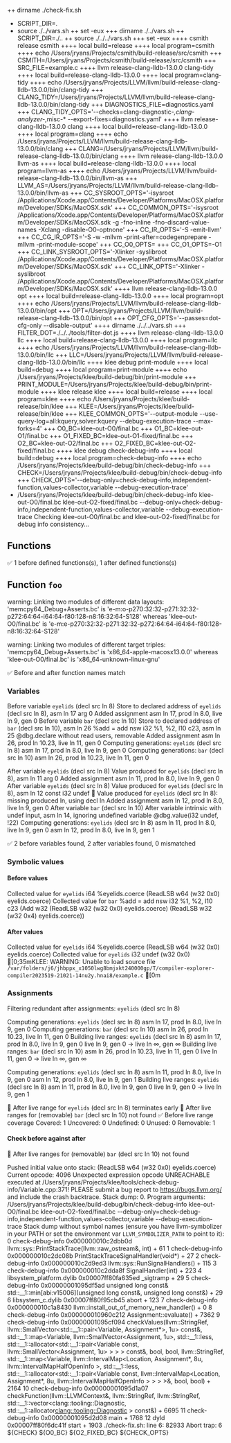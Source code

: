 ++ dirname ./check-fix.sh
+ SCRIPT_DIR=.
+ source ./../vars.sh
++ set -eux
+++ dirname ./../vars.sh
++ SCRIPT_DIR=./..
++ source ./../../vars.sh
+++ set -eux
++++ csmith release csmith
++++ local build=release
++++ local program=csmith
++++ echo /Users/jryans/Projects/csmith/build-release/src/csmith
+++ CSMITH=/Users/jryans/Projects/csmith/build-release/src/csmith
+++ SRC_FILE=example.c
++++ llvm release-clang-lldb-13.0.0 clang-tidy
++++ local build=release-clang-lldb-13.0.0
++++ local program=clang-tidy
++++ echo /Users/jryans/Projects/LLVM/llvm/build-release-clang-lldb-13.0.0/bin/clang-tidy
+++ CLANG_TIDY=/Users/jryans/Projects/LLVM/llvm/build-release-clang-lldb-13.0.0/bin/clang-tidy
+++ DIAGNOSTICS_FILE=diagnostics.yaml
+++ CLANG_TIDY_OPTS='--checks=clang-diagnostic-*,clang-analyzer-*,misc-* --export-fixes=diagnostics.yaml'
++++ llvm release-clang-lldb-13.0.0 clang
++++ local build=release-clang-lldb-13.0.0
++++ local program=clang
++++ echo /Users/jryans/Projects/LLVM/llvm/build-release-clang-lldb-13.0.0/bin/clang
+++ CLANG=/Users/jryans/Projects/LLVM/llvm/build-release-clang-lldb-13.0.0/bin/clang
++++ llvm release-clang-lldb-13.0.0 llvm-as
++++ local build=release-clang-lldb-13.0.0
++++ local program=llvm-as
++++ echo /Users/jryans/Projects/LLVM/llvm/build-release-clang-lldb-13.0.0/bin/llvm-as
+++ LLVM_AS=/Users/jryans/Projects/LLVM/llvm/build-release-clang-lldb-13.0.0/bin/llvm-as
+++ CC_SYSROOT_OPTS='-isysroot /Applications/Xcode.app/Contents/Developer/Platforms/MacOSX.platform/Developer/SDKs/MacOSX.sdk'
+++ CC_COMMON_OPTS='-isysroot /Applications/Xcode.app/Contents/Developer/Platforms/MacOSX.platform/Developer/SDKs/MacOSX.sdk -g -fno-inline -fno-discard-value-names -Xclang -disable-O0-optnone'
+++ CC_IR_OPTS='-S -emit-llvm'
+++ CC_CG_IR_OPTS='-S -w -mllvm -print-after=codegenprepare -mllvm -print-module-scope'
+++ CC_O0_OPTS=
+++ CC_O1_OPTS=-O1
+++ CC_LINK_SYSROOT_OPTS='-Xlinker -syslibroot /Applications/Xcode.app/Contents/Developer/Platforms/MacOSX.platform/Developer/SDKs/MacOSX.sdk'
+++ CC_LINK_OPTS='-Xlinker -syslibroot /Applications/Xcode.app/Contents/Developer/Platforms/MacOSX.platform/Developer/SDKs/MacOSX.sdk'
++++ llvm release-clang-lldb-13.0.0 opt
++++ local build=release-clang-lldb-13.0.0
++++ local program=opt
++++ echo /Users/jryans/Projects/LLVM/llvm/build-release-clang-lldb-13.0.0/bin/opt
+++ OPT=/Users/jryans/Projects/LLVM/llvm/build-release-clang-lldb-13.0.0/bin/opt
+++ OPT_CFG_OPTS='--passes=dot-cfg-only --disable-output'
++++ dirname ./../../vars.sh
+++ FILTER_DOT=./../../tools/filter-dot.js
++++ llvm release-clang-lldb-13.0.0 llc
++++ local build=release-clang-lldb-13.0.0
++++ local program=llc
++++ echo /Users/jryans/Projects/LLVM/llvm/build-release-clang-lldb-13.0.0/bin/llc
+++ LLC=/Users/jryans/Projects/LLVM/llvm/build-release-clang-lldb-13.0.0/bin/llc
++++ klee debug print-module
++++ local build=debug
++++ local program=print-module
++++ echo /Users/jryans/Projects/klee/build-debug/bin/print-module
+++ PRINT_MODULE=/Users/jryans/Projects/klee/build-debug/bin/print-module
++++ klee release klee
++++ local build=release
++++ local program=klee
++++ echo /Users/jryans/Projects/klee/build-release/bin/klee
+++ KLEE=/Users/jryans/Projects/klee/build-release/bin/klee
+++ KLEE_COMMON_OPTS='--output-module --use-query-log=all:kquery,solver:kquery --debug-execution-trace --max-forks=4'
+++ O0_BC=klee-out-O0/final.bc
+++ O1_BC=klee-out-O1/final.bc
+++ O1_FIXED_BC=klee-out-O1-fixed/final.bc
+++ O2_BC=klee-out-O2/final.bc
+++ O2_FIXED_BC=klee-out-O2-fixed/final.bc
++++ klee debug check-debug-info
++++ local build=debug
++++ local program=check-debug-info
++++ echo /Users/jryans/Projects/klee/build-debug/bin/check-debug-info
+++ CHECK=/Users/jryans/Projects/klee/build-debug/bin/check-debug-info
+++ CHECK_OPTS='--debug-only=check-debug-info,independent-function,values-collector,variable --debug-execution-trace'
+ /Users/jryans/Projects/klee/build-debug/bin/check-debug-info klee-out-O0/final.bc klee-out-O2-fixed/final.bc --debug-only=check-debug-info,independent-function,values-collector,variable --debug-execution-trace
Checking klee-out-O0/final.bc and klee-out-O2-fixed/final.bc for debug info consistency…

## Functions

✅ 1 before defined functions(s), 1 after defined functions(s)

## Function `foo`

warning: Linking two modules of different data layouts: 'memcpy64_Debug+Asserts.bc' is 'e-m:o-p270:32:32-p271:32:32-p272:64:64-i64:64-f80:128-n8:16:32:64-S128' whereas 'klee-out-O0/final.bc' is 'e-m:e-p270:32:32-p271:32:32-p272:64:64-i64:64-f80:128-n8:16:32:64-S128'

warning: Linking two modules of different target triples: 'memcpy64_Debug+Asserts.bc' is 'x86_64-apple-macosx13.0.0' whereas 'klee-out-O0/final.bc' is 'x86_64-unknown-linux-gnu'

✅ Before and after function names match

### Variables

Before variable `eyelids` (decl src ln 8)
Store to declared address of `eyelids` (decl src ln 8), asm ln 17
  arg 0
  Added assignment asm ln 17, prod ln 8.0, live ln 9, gen 0
Before variable `bar` (decl src ln 10)
Store to declared address of `bar` (decl src ln 10), asm ln 26
  %add = add nsw i32 %1, %2, l10 c23, asm ln 25
  @dbg.declare without read users, removable
  Added assignment asm ln 26, prod ln 10.23, live ln 11, gen 0
Computing generations: `eyelids` (decl src ln 8)
  asm ln 17, prod ln 8.0, live ln 9, gen 0
Computing generations: `bar` (decl src ln 10)
  asm ln 26, prod ln 10.23, live ln 11, gen 0

After variable `eyelids` (decl src ln 8)
Value produced for `eyelids` (decl src ln 8), asm ln 11
  arg 0
  Added assignment asm ln 11, prod ln 8.0, live ln 9, gen 0
After variable `eyelids` (decl src ln 8)
Value produced for `eyelids` (decl src ln 8), asm ln 12
  const i32 undef
🔔 Value produced for `eyelids` (decl src ln 8): missing produced ln, using decl ln
  Added assignment asm ln 12, prod ln 8.0, live ln 9, gen 0
After variable `bar` (decl src ln 10)
After variable intrinsic with undef input, asm ln 14, ignoring undefined variable
  @dbg.value(i32 undef, !22)
Computing generations: `eyelids` (decl src ln 8)
  asm ln 11, prod ln 8.0, live ln 9, gen 0
  asm ln 12, prod ln 8.0, live ln 9, gen 1

✅ 2 before variables found, 2 after variables found, 0 mismatched

### Symbolic values

#### Before values

Collected value for `eyelids`
  i64 %eyelids.coerce
  (ReadLSB w64 (w32 0x0) eyelids.coerce)
Collected value for `bar`
  %add = add nsw i32 %1, %2, l10 c23
  (Add w32 (ReadLSB w32 (w32 0x0) eyelids.coerce)
          (ReadLSB w32 (w32 0x4) eyelids.coerce))

#### After values

Collected value for `eyelids`
  i64 %eyelids.coerce
  (ReadLSB w64 (w32 0x0) eyelids.coerce)
Collected value for `eyelids`
  i32 undef
  (w32 0x0)
[0;35mKLEE: WARNING: Unable to load source file `/var/folders/j6/jhbppx_x1050lwg8bmjxkt240000gp/T/compiler-explorer-compiler2023519-21021-14nu2y.hnai8/example.c`
[0m
### Assignments

Filtering redundant after assignments: `eyelids` (decl src ln 8)

Computing generations: `eyelids` (decl src ln 8)
  asm ln 17, prod ln 8.0, live ln 9, gen 0
Computing generations: `bar` (decl src ln 10)
  asm ln 26, prod ln 10.23, live ln 11, gen 0
Building live ranges: `eyelids` (decl src ln 8)
  asm ln 17, prod ln 8.0, live ln 9, gen 0
    live ln 9, gen 0 →
    live ln ∞, gen ∞
Building live ranges: `bar` (decl src ln 10)
  asm ln 26, prod ln 10.23, live ln 11, gen 0
    live ln 11, gen 0 →
    live ln ∞, gen ∞

Computing generations: `eyelids` (decl src ln 8)
  asm ln 11, prod ln 8.0, live ln 9, gen 0
  asm ln 12, prod ln 8.0, live ln 9, gen 1
Building live ranges: `eyelids` (decl src ln 8)
  asm ln 11, prod ln 8.0, live ln 9, gen 0
    live ln 9, gen 0 →
    live ln 9, gen 1

🔔 After live range for `eyelids` (decl src ln 8) terminates early
🔔 After live ranges for (removable) `bar` (decl src ln 10) not found
✅ Before live range coverage
  Covered:   1
  Uncovered: 0
  Undefined: 0
  Unused:    0
  Removable: 1

#### Check before against after

🔔 After live ranges for (removable) `bar` (decl src ln 10) not found

Pushed initial value onto stack: (ReadLSB w64 (w32 0x0) eyelids.coerce)
Current opcode: 4096
Unexpected expression opcode
UNREACHABLE executed at /Users/jryans/Projects/klee/tools/check-debug-info/Variable.cpp:371!
PLEASE submit a bug report to https://bugs.llvm.org/ and include the crash backtrace.
Stack dump:
0.	Program arguments: /Users/jryans/Projects/klee/build-debug/bin/check-debug-info klee-out-O0/final.bc klee-out-O2-fixed/final.bc --debug-only=check-debug-info,independent-function,values-collector,variable --debug-execution-trace
Stack dump without symbol names (ensure you have llvm-symbolizer in your PATH or set the environment var `LLVM_SYMBOLIZER_PATH` to point to it):
0  check-debug-info         0x000000010c2dbb0d llvm::sys::PrintStackTrace(llvm::raw_ostream&, int) + 61
1  check-debug-info         0x000000010c2dc08b PrintStackTraceSignalHandler(void*) + 27
2  check-debug-info         0x000000010c2d9ed3 llvm::sys::RunSignalHandlers() + 115
3  check-debug-info         0x000000010c2dda8f SignalHandler(int) + 223
4  libsystem_platform.dylib 0x00007ff80fa635ed _sigtramp + 29
5  check-debug-info         0x00000001095df5ad unsigned long const& std::__1::min[abi:v15006]<unsigned long>(unsigned long const&, unsigned long const&) + 29
6  libsystem_c.dylib        0x00007ff80f95cb45 abort + 123
7  check-debug-info         0x000000010c1a8430 llvm::install_out_of_memory_new_handler() + 0
8  check-debug-info         0x000000010960c212 Assignment::evaluate() + 7362
9  check-debug-info         0x00000001095cf094 checkValues(llvm::StringRef, llvm::SmallVector<std::__1::pair<Variable, Assignment*>, 1u> const&, std::__1::map<Variable, llvm::SmallVector<Assignment, 1u>, std::__1::less<Variable>, std::__1::allocator<std::__1::pair<Variable const, llvm::SmallVector<Assignment, 1u> > > > const&, bool, bool, llvm::StringRef, std::__1::map<Variable, llvm::IntervalMap<Location, Assignment*, 8u, llvm::IntervalMapHalfOpenInfo<Location> >, std::__1::less<Variable>, std::__1::allocator<std::__1::pair<Variable const, llvm::IntervalMap<Location, Assignment*, 8u, llvm::IntervalMapHalfOpenInfo<Location> > > > >&, bool, bool) + 2164
10 check-debug-info         0x00000001095d1a07 checkFunction(llvm::LLVMContext&, llvm::StringRef, llvm::StringRef, std::__1::vector<clang::tooling::Diagnostic, std::__1::allocator<clang::tooling::Diagnostic> > const&) + 6695
11 check-debug-info         0x00000001095d2d08 main + 1768
12 dyld                     0x00007ff80f6dc41f start + 1903
./check-fix.sh: line 6: 82933 Abort trap: 6           ${CHECK} ${O0_BC} ${O2_FIXED_BC} ${CHECK_OPTS}
